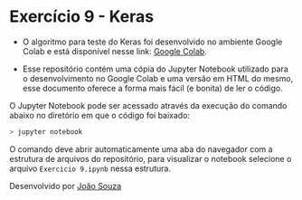 # Exercício 9 - Keras

- O algoritmo para teste do Keras foi desenvolvido no ambiente Google Colab e está disponível nesse link: [Google Colab](https://colab.research.google.com/drive/1RHiQLeY8lWmtj_jP3_46KqVy8ER2-W8I?usp=sharing).

- Esse repositório contém uma cópia do Jupyter Notebook utilizado para o desenvolvimento no Google Colab e uma versão em HTML do mesmo, esse documento oferece a forma mais fácil (e bonita) de ler o código.

O Jupyter Notebook pode ser acessado através da execução do comando abaixo no diretório em que o código foi baixado:

```sh
> jupyter notebook
```

O comando deve abrir automaticamente uma aba do navegador com a estrutura de arquivos do repositório, para visualizar o notebook selecione o arquivo `Exercicio 9.ipynb` nessa estrutura.

Desenvolvido por [João Souza](https://github.com/Jvictor97)